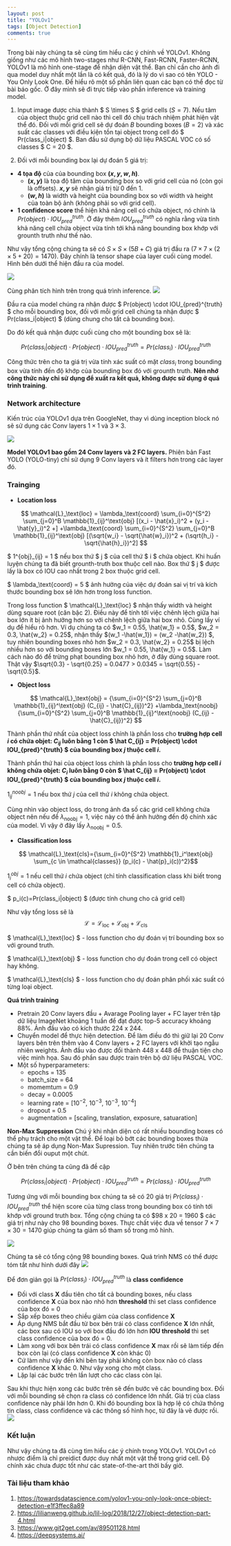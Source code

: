```yaml
---
layout: post
title: "YOLOv1"
tags: [Object Detection]
comments: true
---
```

Trong bài này chúng ta sẽ cùng tìm hiểu các ý chính về YOLOv1. 
Không giống như các mô hình two-stages như R-CNN, Fast-RCNN, Faster-RCNN, YOLOv1 là mô hình one-stage để nhận diện vật thể. Bạn chỉ cần cho ảnh đi qua model duy nhất một lần là có kết quả, đó là lý do vì sao có tên YOLO - You Only Look One.
Để hiểu rõ một số phần liên quan các bạn có thể đọc từ bài báo gốc. Ở đây mình sẽ đi trực tiếp vào phần inference và training model.

1. Input image được chia thành $ S \times S $ grid cells ($S=7$). Nếu tâm của object thuộc grid cell nào thì cell đó chịu trách nhiệm phát hiện vật thể đó. 
Đối với mỗi grid cell sẽ dự đoán $B$ bounding boxes ($B=2$) và xác suất các classes với điều kiện tồn tại object trong cell đó $ Pr(class_i|object) $. Ban đầu sử dụng bộ dữ liệu PASCAL VOC có số classes $ C = 20 $.

2. Đối với mỗi bounding box lại dự đoán 5 giá trị:
* **4 tọa độ** của của bounding box **$(x, y, w, h)$**. 
    * **$(x, y)$** là tọa độ tâm của bounding box so với grid cell của nó (còn gọi là offsets). **$x, y$** sẽ nhận giá trị từ 0 đến 1.
    * **$(w, h)$** là width và height của bounding box so với width và height của toàn bộ ảnh (không phải so với grid cell).
* **1 confidence score** thể hiện khả năng cell có chứa object, nó chính là $Pr(object) \cdot IOU_{pred}^{truth}$. Ở đây thêm $IOU_{pred}^{truth}$ có nghĩa rằng vừa tính khả năng cell chứa object vừa tính tới khả năng bounding box khớp với grounth truth như thế nào.

Như vậy tổng cộng chúng ta sẽ có $S \times S \times (5B + C)$ giá trị đầu ra ($7 \times 7 \times (2\times 5 + 20)=1470$). Đây chính là tensor shape của layer cuối cùng model. Hình bên dưới thể hiện đầu ra của model.

<img src="https://miro.medium.com/max/941/1*YG6heD55fEmZeUKRSlsqlA.png">

Cùng phân tích hình trên trong quá trình inference. 
<img src="https://lilianweng.github.io/lil-log/assets/images/yolo.png">

Đầu ra của model chúng ra nhận được $ Pr(object) \cdot IOU_{pred}^{truth} $ cho mỗi bounding box, đối với mỗi grid cell chúng ta nhận được $ Pr(class_i|object) $ (dùng chung cho tất cả bounding box). 

Do đó kết quả nhận được cuối cùng cho một bounding box sẽ là:

$$ Pr(class_i | object) \cdot Pr(object) \cdot IOU_{pred}^{truth} = Pr(class_i) \cdot IOU_{pred}^{truth}$$

Công thức trên cho ta giá trị vừa tính xác suất có mặt $class_i$ trong bounding box vừa tính đến độ khớp của bounding box đó với grounth truth. **Nên nhớ công thức này chỉ sử dụng để xuất ra kết quả, không được sử dụng ở quá trình training**.

### Network architecture
Kiến trúc của YOLOv1 dựa trên GoogleNet, thay vì dùng inception block nó sẽ sử dụng các Conv layers $1 \times 1$ và $3 \times 3$.

<img src="https://miro.medium.com/max/2438/1*q5feieizWKYq7dpWjYvCOw.png">

**Model YOLOv1 bao gồm 24 Conv layers và 2 FC layers.** Phiên bản Fast YOLO (YOLO-tiny) chỉ sử dụng 9 Conv layers và ít filters hơn trong các layer đó.

### Trainging

* **Location loss**

$$ \mathcal{L}_\text{loc} = \lambda_\text{coord} \sum_{i=0}^{S^2} \sum_{j=0}^B \mathbb{1}_{ij}^\text{obj} [(x_i - \hat{x}_i)^2 + (y_i - \hat{y}_i)^2 +] +\lambda_\text{coord} \sum_{i=0}^{S^2} \sum_{j=0}^B \mathbb{1}_{ij}^\text{obj} [(\sqrt{w_i} - \sqrt{\hat{w}_i})^2 + (\sqrt{h_i} - \sqrt{\hat{h}_i})^2] $$

$ 1^{obj}_{ij} = 1 $ nếu box thứ $ j $ của cell thứ $ i $ chứa object. 
Khi huấn luyện chúng ta đã biết grounth-truth box thuộc cell nào. Box thứ $ j $ được lấy là box có IOU cao nhất trong 2 box thuộc grid cell.

$ \lambda_\text{coord} = 5 $ ảnh hưởng của việc dự đoán sai vị trí và kích thước bounding box sẽ lớn hơn trong loss function.

Trong loss function $ \mathcal{L}_\text{loc} $ nhận thấy width và height dùng square root (căn bậc 2). Điều này để tính tớí việc chênh lệch giữa hai box lớn ít bị ảnh hưởng hơn so với chênh lệch giữa hai box nhỏ. Cùng lấy ví dụ để hiểu rõ hơn. Ví dụ chúng ta có $w_1 = 0.55, \hat{w_1} = 0.5$, $w_2 = 0.3, \hat{w_2} = 0.25$, nhận thấy $(w_1 -\hat{w_1}) = (w_2 -\hat{w_2}) $, tuy nhiên bounding boxes nhỏ hơn $w_2 = 0.3, \hat{w_2} = 0.25$ bị lệch nhiều hơn so với bounding boxes lớn $w_1 = 0.55, \hat{w_1} = 0.5$. Làm cách nào đó để trừng phạt bounding box nhỏ hơn, ở đây dùng square root. Thật vậy $\sqrt{0.3} - \sqrt{0.25} = 0.0477 > 0.0345 = \sqrt{0.55} - \sqrt{0.5}$.



* **Object loss**

$$ \mathcal{L}_\text{obj} = {\sum_{i=0}^{S^2} \sum_{j=0}^B \mathbb{1}_{ij}^\text{obj} (C_{ij} - \hat{C}_{ij})^2} +\lambda_\text{noobj}{\sum_{i=0}^{S^2} \sum_{j=0}^B \mathbb{1}_{ij}^\text{noobj} (C_{ij} - \hat{C}_{ij})^2} $$

Thành phần thứ nhất của object loss chính là phần loss cho **trường hợp cell $i$ có chứa objet: $C_{ij}$ luôn bằng 1 còn $ \hat C_{ij} =  Pr(object) \cdot IOU_{pred}^{truth} $ của bounding box $j$ thuộc cell $i$.**

Thành phần thứ hai của object loss chính là phần loss cho **trường hợp cell $i$ không chứa objet: $C_{i}$ luôn bằng 0 còn $ \hat C_{ij} =  Pr(object) \cdot IOU_{pred}^{truth} $ của bounding box $j$ thuộc cell $i$.**

$1^{noobj}_{ij} = 1$ nếu box thứ $j$ của cell thứ $i$ không chứa object.

Cùng nhìn vào object loss, do trong ảnh đa số các grid cell không chứa object nên nếu để $\lambda_\text{noobj} = 1$, việc này có thể ảnh hưởng đến độ chính xác của model. Vì vậy ở đây lấy $\lambda_\text{noobj} =0.5$.

* **Classification loss**

$$ \mathcal{L}_\text{cls}={\sum_{i=0}^{S^2} \mathbb{1}_i^\text{obj}  \sum_{c \in \mathcal{classes}} (p_i(c) - \hat{p}_i(c))^2}$$

$1^{obj}_{i}=1$ nếu cell thứ $i$ chứa object (chỉ tính classification class khi biết trong cell có chứa object). 

$ p_i(c)=Pr(class_i|object) $ (được tính chung cho cả grid cell)

Như vậy tổng loss sẽ là
$$ \mathcal{L} = \mathcal{L}_\text{loc} + \mathcal{L}_\text{obj} +\mathcal{L}_\text{cls} $$

$ \mathcal{L}_\text{loc} $ - loss function cho dự đoán vị trí bounding box so với ground truth.

$ \mathcal{L}_\text{obj} $ - loss function cho dự đoán trong cell có object hay không.

$ \mathcal{L}_\text{cls} $ - loss function cho dự đoán phân phối xác suất có từng loại object.

**Quá trình training**
* Pretrain 20 Conv layers đầu + Avarage Pooling layer + FC layer trên tập dữ liệu ImageNet khoảng 1 tuần để đạt được top-5 accuracy khoảng 88%. Ảnh đầu vào có kích thước 224 x 244.
* Chuyển model để thực hiện detection. Để làm điều đó thì giữ lại 20 Conv layers bên trên thêm vào 4 Conv layers + 2 FC layers với khởi tạo ngẫu nhiên weights. Ảnh đầu vào được đổi thành 448 x 448 để thuận tiện cho việc minh họa. Sau đó phần sau được train trên bộ dữ liệu PASCAL VOC.
* Một số hyperparameters:
    * epochs = 135
    * batch_size = 64
    * momemtum = 0.9
    * decay = 0.0005
    * learning rate = $[10^{-2},\ 10^{-3},\ 10^{-3},\ 10^{-4}]$
    * dropout = 0.5
    * augmentation = [scaling, translation, exposure, satuaration]

**Non-Max Suppression**
Chú ý khi nhận diện có rất nhiều bounding boxes có thể phụ trách cho một vật thể. Để loại bỏ bớt các bounding boxes thừa chúng ta sẽ áp dụng Non-Max Supression. Tuy nhiên trước tiên chúng ta cần biến đổi ouput một chút.

Ở bên trên chúng ta cũng đã đề cập

$$ Pr(class_i | object) \cdot Pr(object) \cdot IOU_{pred}^{truth} = Pr(class_i) \cdot IOU_{pred}^{truth}$$

Tương ứng với mỗi bounding box chúng ta sẽ có 20 giá trị $Pr(class_i) \cdot IOU_{pred}^{truth}$ thể hiện score của từng class trong bounding box có tính tới khớp với ground truth box. Tổng cộng chúng ta có $98 x 20 = 1960 $ các giá trị như này cho 98 bounding boxes. Thực chất việc đưa về tensor $7 \times 7 \times 30 = 1470$ giúp chúng ta giảm số tham số trong mô hình.

<img src="../images/yolov1.png">

Chúng ta sẽ có tổng cộng 98 bounding boxes. Quá trình NMS có thể được tóm tắt như hình dưới đây
<img src="../images/yolov1_1.png">

Để đơn giản gọi là $Pr(class_i) \cdot IOU_{pred}^{truth}$ là **class confidence**
* Đối với class **X** đầu tiên cho tất cả bounding boxes, nếu class confidence **X** của box nào nhỏ hơn **threshold** thì set class confidence của box đó = 0
* Sắp xếp boxes theo chiều giảm của class confidence **X**
* Áp dụng NMS bắt đầu từ box bên trái có class confidence **X** lớn nhất, các box sau có IOU so với box đầu đó lớn hơn **IOU threshold** thì set class confidence của box đó = 0. 
* Làm xong với box bên trái có class confidence **X** max rồi sẽ làm tiếp đến box còn lại (có class confidence **X** còn khác 0)
* Cứ làm như vậy đến khi bên tay phải không còn box nào có class confidence **X** khác 0. Như vậy xong cho một class.
* Lặp lại các bước trên lần lượt cho các class còn lại.

Sau khi thực hiện xong các bước trên sẽ đến bước vẽ các bounding box. Đối với mỗi bounding sẽ chọn ra class có confidence lớn nhất. Giá trị của class confidence này phải lớn hơn 0. Khi đó bounding box là hợp lệ có chứa thông tin class, class confidence và các thông số hình học, từ đây là vẽ được rồi. 
<img src="../images/yolov1_2.png">

### Kết luận
Như vậy chúng ta đã cùng tìm hiểu các ý chính trong YOLOv1. YOLOv1 có nhược điểm là chỉ preidict được duy nhất một vật thể trong grid cell. Độ chính xác chưa được tốt như các state-of-the-art thời bấy giờ.

### Tài liệu tham khảo
1. https://towardsdatascience.com/yolov1-you-only-look-once-object-detection-e1f3ffec8a89
2. https://lilianweng.github.io/lil-log/2018/12/27/object-detection-part-4.html
3. https://www.git2get.com/av/89501128.html
4. https://deepsystems.ai/





